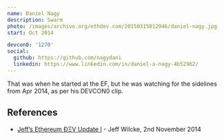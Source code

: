 ```yaml
---
name: Daniel Nagy
description: Swarm
photo: /images/archive.org/ethdev.com/20150315012946/daniel-nagy.jpg
start: Oct 2014

devcon0: '1270'
social:
  github: https://github.com/nagydani
  linkedin: https://www.linkedin.com/in/daniel-a-nagy-4b52962/
---
```


That was when he started at the EF, but he was watching for the sidelines from Apr 2014, as per his DEVCON0 clip.


## References

- [Jeff’s Ethereum ÐΞV Update I](https://blog.ethereum.org/2014/11/02/jeffs-ethereum-dev-update) - Jeff Wilcke, 2nd November 2014


